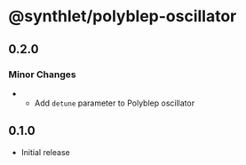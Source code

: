 # @synthlet/polyblep-oscillator

## 0.2.0

### Minor Changes

- - Add `detune` parameter to Polyblep oscillator

## 0.1.0

- Initial release
